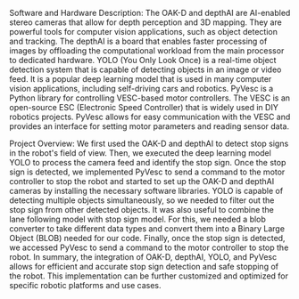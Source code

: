 Software and Hardware Description:
The OAK-D and depthAI are AI-enabled stereo cameras that allow for depth perception and 3D mapping. They are powerful tools for computer vision applications, such as object detection and tracking. The depthAI is a board that enables faster processing of images by offloading the computational workload from the main processor to dedicated hardware. 
YOLO (You Only Look Once) is a real-time object detection system that is capable of detecting objects in an image or video feed. It is a popular deep learning model that is used in many computer vision applications, including self-driving cars and robotics.
PyVesc is a Python library for controlling VESC-based motor controllers. The VESC is an open-source ESC (Electronic Speed Controller) that is widely used in DIY robotics projects. PyVesc allows for easy communication with the VESC and provides an interface for setting motor parameters and reading sensor data.

Project Overview:
We first used the OAK-D and depthAI to detect stop signs in the robot's field of view. Then, we executed the deep learning model YOLO to process the camera feed and identify the stop sign. Once the stop sign is detected, we implemented PyVesc to send a command to the motor controller to stop the robot and started to set up the OAK-D and depthAI cameras by installing the necessary software libraries. YOLO is capable of detecting multiple objects simultaneously, so we needed to filter out the stop sign from other detected objects. It was also useful to combine the lane following model with stop sign model. For this, we needed a blob converter to take different data types and convert them into a Binary Large Object (BLOB) needed for our code. Finally, once the stop sign is detected, we accessed PyVesc to send a command to the motor controller to stop the robot. In summary, the integration of OAK-D, depthAI, YOLO, and PyVesc allows for efficient and accurate stop sign detection and safe stopping of the robot. This implementation can be further customized and optimized for specific robotic platforms and use cases.
